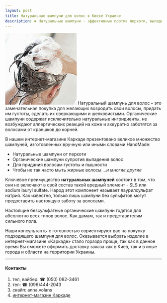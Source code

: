 ```yaml
---
layout: post
title: Натуральные шампуни для волос в Киеве Украине
description: ❤ Натуральные шампуни - эффективные против перхоти, выпадения. Для роста волос. Консультант. ☎ (050) 082-3461 вайбер
---
```


![Натуральный шампунь karkade.com.ua](/images/shampun.jpg) Натуральный шампунь для волос – это замечательная покупка для желающих возродить свои волосы, придать им густоты, сделать их сверкающими и шелковистыми. Органические шампуни содержат исключительно натуральные ингридиенты, не возбуждают аллергических реакций на коже и аккуратно заботятся за волосами от краешков до корней.

<!--break-->

В нашем интернет-магазине Каркаде презентовано великое множество шампуней, изготовленных вручную или иными словами HandMade:

 * Натуральные шампуни от перхоти
 * Органические шампуни супротив выпадения волос
 * Для придания волосам густоты и пышности
 * Чтобы не так часто мыть жирные волосы
...*и многие другие*

Ключевое преимущество **натуральных шампуней** состоит в том, что они не включают в свой состав такой вредный элемент - SLS или sodium lauryl sulfate. Народ этот компонент называет лаурилсульфат натрия. Как известно, только лишь шампуни без сульфатов могут предоставить настоящую заботу за волосами.

Настоящие безсульфатные органические шампуни годятся для абсолютно всех типов волос. Как дамам, так и представителям сильного пола.

Наши консультанты с готовностью сориентируют вас на покупку подходящего шампуня для волос. Оказывается выбрать изделие в интернет-магазине «Каркаде» стало гораздо проще, так как в данное время Вы сможете оформить доставку заказа как в Киев, так и в иные города и области на территории Украины.

------

#### Контакты
1. тел, вайбер: ☎ (050) 082-3461
2. тел: ☎  (096)444-2043
3. скайп: anna.volans
4. [интернет-магазин Каркаде](http://karkade.com.ua)
